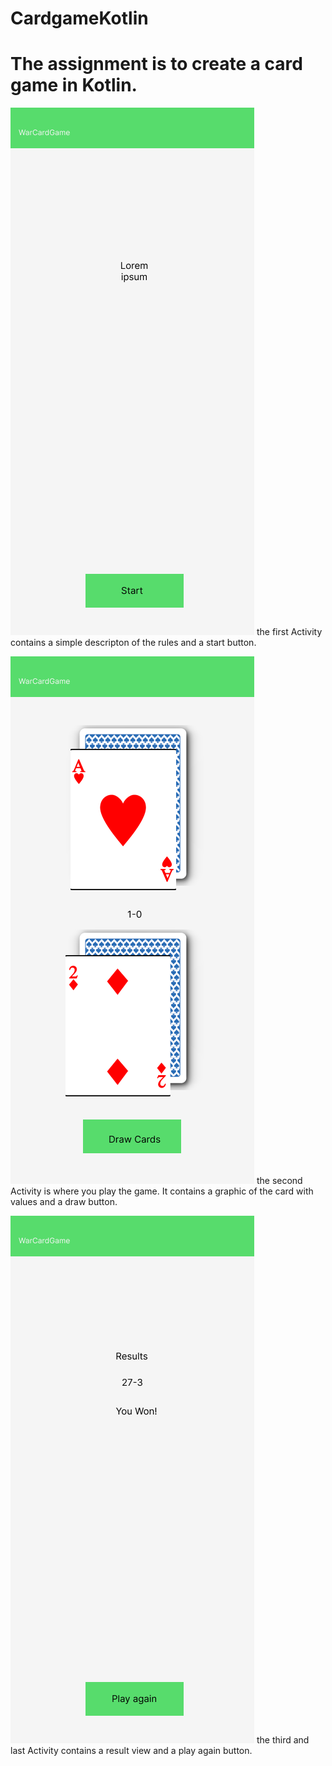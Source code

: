 # CardgameKotlin
# The assignment is to create a card game in Kotlin.



![alt text](https://github.com/gurkvatten/CardgameKotlin/blob/main/iPhone%2014%20-%203.png)
the first Activity contains a simple descripton of the rules and a start button.

![alt text](https://github.com/gurkvatten/CardgameKotlin/blob/main/iPhone%2014%20-%201.png)
the second Activity is where you play the game. It contains a graphic of the card with values and a draw button.

![alt text](https://github.com/gurkvatten/CardgameKotlin/blob/main/iPhone%2014%20-%202.png)
the third and last Activity contains a result view and a play again button.

